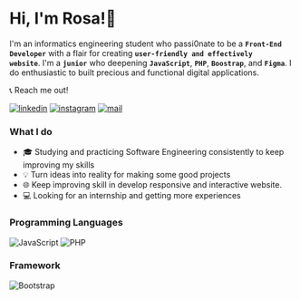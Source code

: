 # Hi, I'm Rosa!👋

I'm an informatics engineering student who passi0nate to be a <code>**Front-End Developer**</code> with a flair for creating <code>**user-friendly and effectively website**</code>. I'm a <code>**junior**</code> who deepening <code>**JavaScript**</code>, <code>**PHP**</code>, <code>**Boostrap**</code>, and <code>**Figma**</code>. I do enthusiastic to built precious and functional digital applications.

📞 Reach me out!

[![linkedin](https://img.shields.io/badge/Rosa_Salsa_Saida-21759B?style=flat&logo=linkedin&logoColor=white)](https://www.linkedin.com/in/rosalsaida/) [![instagram](https://img.shields.io/badge/@rosalsaida-F01F7A?style=flat&logo=instagram&logoColor=white)](https://www.instagram.com/rosalsaida/) [![mail](https://img.shields.io/badge/rosalsaida82-EB1923?style=flat&logo=gmail&logoColor=white)](mailto:rosalsaida82@gmail.com)

### What I do

- 🎓 Studying and practicing Software Engineering consistently to keep improving my skills
- 💡️ Turn ideas into reality for making some good projects
- 🌐 Keep improving skill in develop responsive and interactive website.
- 💻 Looking for an internship and getting more experiences

### Programming Languages
![JavaScript](https://img.shields.io/badge/JavaScript-323330?style=for-the-badge&logo=javascript&logoColor=F7DF1E) ![PHP](https://img.shields.io/badge/PHP-777BB4?style=for-the-badge&logo=php&logoColor=white)

### Framework
![Bootstrap](https://img.shields.io/badge/Bootstrap-563D7C?style=for-the-badge&logo=bootstrap&logoColor=white)
